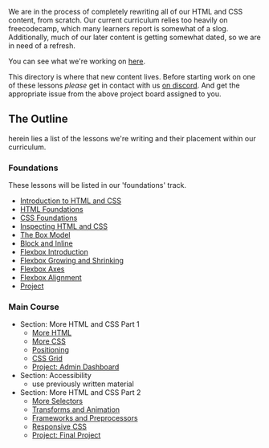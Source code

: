 We are in the process of completely rewriting all of our HTML and CSS content, from scratch.  Our current curriculum relies too heavily on freecodecamp, which many learners report is somewhat of a slog.  Additionally, much of our later content is getting somewhat dated, so we are in need of a refresh.

You can see what we're working on [here](https://github.com/TheOdinProject/top-meta/projects/2).

This directory is where that new content lives.  Before starting work on one of these lessons _please_ get in contact with us [on discord](https://discord.gg/fbFCkYabZB). And get the appropriate issue from the above project board assigned to you.

## The Outline
herein lies a list of the lessons we're writing and their placement within our curriculum.

### Foundations
These lessons will be listed in our 'foundations' track.

- [Introduction to HTML and CSS](./foundations/intro-to-html-css.md)
- [HTML Foundations](./foundations/html-foundations.md)
- [CSS Foundations](./foundations/css-foundations.md)
- [Inspecting HTML and CSS](./foundations/inspecting-html-and-css.md)
- [The Box Model](./foundations/the-box-model/the-box-model.md)
- [Block and Inline](./foundations/block-and-inline.md)
- [Flexbox Introduction](./foundations/flexbox/flexbox-intro.md)
- [Flexbox Growing and Shrinking](./foundations/flexbox/flexbox-growing-and-shrinking.md)
- [Flexbox Axes](./foundations/flexbox/flexbox-axes.md)
- [Flexbox Alignment](./foundations/flexbox/flexbox-alignment.md)
- [Project](./foundations/html-css-foundations-project.md)

### Main Course

- Section: More HTML and CSS Part 1
  - [More HTML](./main-course/more-html.md)
  - [More CSS](./main-course/more-css.md)
  - [Positioning](./main-course/positioning.md)
  - [CSS Grid](./main-course/grid.md)
  - [Project: Admin Dashboard](./main-course/project-admin-dashboard.md)
- Section: Accessibility
  - use previously written material
- Section: More HTML and CSS Part 2 
  - [More Selectors](./main-course/selectors.md)
  - [Transforms and Animation](./main-course/transforms-animation.md)
  - [Frameworks and Preprocessors](./main-course/frameworks-preprocessors.md)
  - [Responsive CSS](./main-course/responsive-css.md)
  - [Project: Final Project](./main-course/final-project.md)